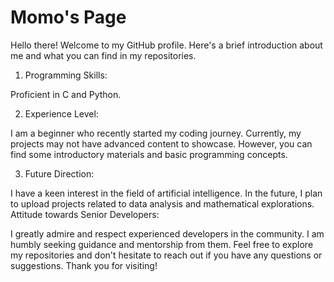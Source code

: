 # Momo's Page

Hello there! Welcome to my GitHub profile. Here's a brief introduction about me and what you can find in my repositories.

1. Programming Skills:

  Proficient in C and Python.

2. Experience Level:

  I am a beginner who recently started my coding journey.
Currently, my projects may not have advanced content to showcase. However, you can find some introductory materials and basic programming concepts.

3. Future Direction:

  I have a keen interest in the field of artificial intelligence.
In the future, I plan to upload projects related to data analysis and mathematical explorations.
Attitude towards Senior Developers:

I greatly admire and respect experienced developers in the community.
I am humbly seeking guidance and mentorship from them.
Feel free to explore my repositories and don't hesitate to reach out if you have any questions or suggestions. Thank you for visiting!
